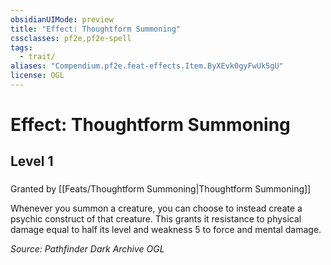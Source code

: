 ```yaml
---
obsidianUIMode: preview
title: "Effect: Thoughtform Summoning"
cssclasses: pf2e,pf2e-spell
tags:
  - trait/
aliases: "Compendium.pf2e.feat-effects.Item.ByXEvk0gyFwUk5gU"
license: OGL
---
```

# Effect: Thoughtform Summoning
## Level 1
### 






Granted by [[Feats/Thoughtform Summoning|Thoughtform Summoning]]

Whenever you summon a creature, you can choose to instead create a psychic construct of that creature. This grants it resistance to physical damage equal to half its level and weakness 5 to force and mental damage.

*Source: Pathfinder Dark Archive*
*OGL*